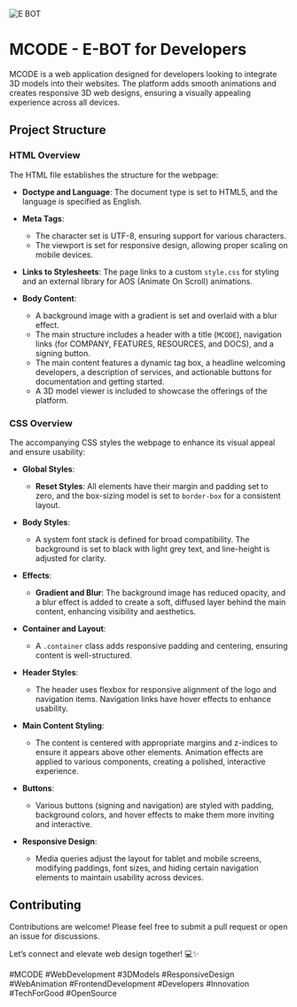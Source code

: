 
![E BOT ](https://github.com/user-attachments/assets/d9937f83-74de-42da-9c94-cb2a28d1b2b1)
# MCODE - E-BOT for Developers

MCODE is a web application designed for developers looking to integrate 3D models into their websites. The platform adds smooth animations and creates responsive 3D web designs, ensuring a visually appealing experience across all devices.

## Project Structure

### HTML Overview

The HTML file establishes the structure for the webpage:

- **Doctype and Language**: The document type is set to HTML5, and the language is specified as English.
- **Meta Tags**: 
  - The character set is UTF-8, ensuring support for various characters.
  - The viewport is set for responsive design, allowing proper scaling on mobile devices.

- **Links to Stylesheets**: The page links to a custom `style.css` for styling and an external library for AOS (Animate On Scroll) animations.

- **Body Content**:
  - A background image with a gradient is set and overlaid with a blur effect.
  - The main structure includes a header with a title (`MCODE`), navigation links (for COMPANY, FEATURES, RESOURCES, and DOCS), and a signing button.
  - The main content features a dynamic tag box, a headline welcoming developers, a description of services, and actionable buttons for documentation and getting started.
  - A 3D model viewer is included to showcase the offerings of the platform.

### CSS Overview

The accompanying CSS styles the webpage to enhance its visual appeal and ensure usability:

- **Global Styles**:
  - **Reset Styles**: All elements have their margin and padding set to zero, and the box-sizing model is set to `border-box` for a consistent layout.
  
- **Body Styles**:
  - A system font stack is defined for broad compatibility. The background is set to black with light grey text, and line-height is adjusted for clarity.

- **Effects**:
  - **Gradient and Blur**: The background image has reduced opacity, and a blur effect is added to create a soft, diffused layer behind the main content, enhancing visibility and aesthetics.

- **Container and Layout**:
  - A `.container` class adds responsive padding and centering, ensuring content is well-structured.
  
- **Header Styles**:
  - The header uses flexbox for responsive alignment of the logo and navigation items. Navigation links have hover effects to enhance usability.

- **Main Content Styling**:
  - The content is centered with appropriate margins and z-indices to ensure it appears above other elements. Animation effects are applied to various components, creating a polished, interactive experience.

- **Buttons**:
  - Various buttons (signing and navigation) are styled with padding, background colors, and hover effects to make them more inviting and interactive.

- **Responsive Design**:
  - Media queries adjust the layout for tablet and mobile screens, modifying paddings, font sizes, and hiding certain navigation elements to maintain usability across devices.

## Contributing

Contributions are welcome! Please feel free to submit a pull request or open an issue for discussions.

Let’s connect and elevate web design together! 💻✨

#MCODE #WebDevelopment #3DModels #ResponsiveDesign #WebAnimation #FrontendDevelopment #Developers #Innovation #TechForGood #OpenSource
